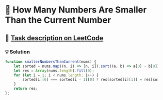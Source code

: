 # 📝 How Many Numbers Are Smaller Than the Current Number

## 🔗 [Task description on LeetCode](https://leetcode.com/problems/how-many-numbers-are-smaller-than-the-current-number/description/)

### 💡 Solution

```javascript
function smallerNumbersThanCurrent(nums) {
    let sorted = nums.map((n, i) => [n, i]).sort((a, b) => a[0] - b[0]);
    let res = Array(nums.length).fill(0);
    for (let i = 1; i < nums.length; i++) {
        sorted[i][0] === sorted[i - 1][0] ? res[sorted[i][1]] = res[sorted[i - 1][1]] : res[sorted[i][1]] = i;
    }
    return res;
};
```
